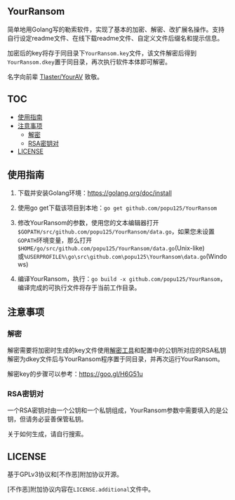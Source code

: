 YourRansom
---

简单地用Golang写的勒索软件，实现了基本的加密、解密、改扩展名操作。支持自行设定readme文件、在线下载readme文件、自定义文件后缀名和提示信息。

加密后的key将存于同目录下`YourRansom.key`文件，该文件解密后得到`YourRansom.dkey`置于同目录，再次执行软件本体即可解密。

名字向前辈 [Tlaster/YourAV](https://github.com/Tlaster/YourAV) 致敬。

## TOC

- [使用指南](#使用指南)
- [注意事项](#注意事项)
  - [解密](#解密)
  - [RSA密钥对](#RSA密钥对)
- [LICENSE](#LICENSE)


## 使用指南

1. 下载并安装Golang环境：<https://golang.org/doc/install>

2. 使用go get下载该项目到本地：`go get github.com/popu125/YourRansom`

3. 修改YourRansom的参数，使用您的文本编辑器打开`$GOPATH/src/github.com/popu125/YourRansom/data.go`，如果您未设置`GOPATH`环境变量，那么打开`$HOME/go/src/github.com/popu125/YourRansom/data.go`(Unix-like)或`%USERPROFILE%\go\src\github.com\popu125\YourRansom\data.go`(Windows)

4. 编译YourRansom，执行：`go build -x github.com/popu125/YourRansom`，编译完成的可执行文件将存于当前工作目录。


## 注意事项

### 解密

解密需要将加密时生成的key文件使用[解密工具](https://goo.gl/J2HSk0)和配置中的公钥所对应的RSA私钥解密为dkey文件后与YourRansom程序置于同目录，并再次运行YourRansom。

解密key的步骤可以参考：<https://goo.gl/H6G51u>

### RSA密钥对

一个RSA密钥对由一个公钥和一个私钥组成，YourRansom参数中需要填入的是公钥，但请务必妥善保管私钥。

关于如何生成，请自行搜索。


## LICENSE

基于GPLv3协议和[不作恶]附加协议开源。

[不作恶]附加协议内容在`LICENSE.additional`文件中。